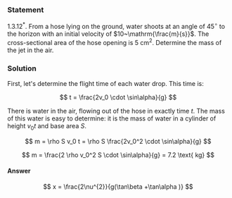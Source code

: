 ###  Statement

$1.3.12^*.$ From a hose lying on the ground, water shoots at an angle of $45^\circ$ to the horizon with an initial velocity of $10~\mathrm{\frac{m}{s}}$. The cross-sectional area of the hose opening is $5~\text{cm}^2$. Determine the mass of the jet in the air.

### Solution

First, let's determine the flight time of each water drop. This time is:

$$
t = \frac{2v_0 \cdot \sin\alpha}{g}
$$

There is water in the air, flowing out of the hose in exactly time $t$. The mass of this water is easy to determine: it is the mass of water in a cylinder of height $v_0 t$ and base area $S$.

$$
m = \rho S v_0 t = \rho S \frac{2v_0^2 \cdot \sin\alpha}{g}
$$

$$
m = \frac{2 \rho v_0^2 S \cdot \sin\alpha}{g} = 7.2 \text{ kg}
$$

#### Answer

$$
x = \frac{2\nu^{2}}{g(\tan\beta +\tan\alpha )}
$$